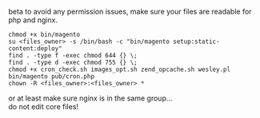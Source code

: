 
beta
to avoid any permission issues, make sure your files are readable for php and nginx.<br/>

```
chmod +x bin/magento
su <files_owner> -s /bin/bash -c "bin/magento setup:static-content:deploy"
find . -type f -exec chmod 644 {} \;
find . -type d -exec chmod 755 {} \;
chmod +x cron_check.sh images_opt.sh zend_opcache.sh wesley.pl bin/magento pub/cron.php
chown -R <files_owner>:<files_owner> *
```

or at least make sure nginx is in the same group...<br/>
do not edit core files!
